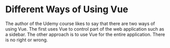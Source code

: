 # Different Ways of Using Vue

The author of the Udemy course likes to say that there are two ways of using Vue. The first uses Vue to control part of the web application such as a sidebar. The other approach is to use Vue for the entire application. There is no right or wrong. 